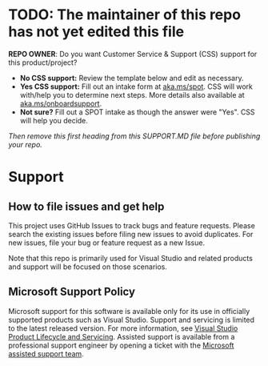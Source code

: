 # TODO: The maintainer of this repo has not yet edited this file

**REPO OWNER**: Do you want Customer Service & Support (CSS) support for this product/project?

- **No CSS support:** Review the template below and edit as necessary.
- **Yes CSS support:** Fill out an intake form at [aka.ms/spot](https://aka.ms/spot). CSS will work with/help you to determine next steps. More details also available at [aka.ms/onboardsupport](https://aka.ms/onboardsupport).
- **Not sure?** Fill out a SPOT intake as though the answer were "Yes". CSS will help you decide.

*Then remove this first heading from this SUPPORT.MD file before publishing your repo.*

# Support

## How to file issues and get help

This project uses GitHub Issues to track bugs and feature requests.
Please search the existing issues before filing new issues to avoid duplicates.
For new issues, file your bug or feature request as a new Issue.

Note that this repo is primarily used for Visual Studio and related products and support will be focused on those scenarios.

## Microsoft Support Policy

Microsoft support for this software is available only for its use in officially supported products such as Visual Studio.
Support and servicing is limited to the latest released version.
For more information, see [Visual Studio Product Lifecycle and Servicing](https://learn.microsoft.com/visualstudio/productinfo/vs-servicing).
Assisted support is available from a professional support engineer by opening a ticket with the [Microsoft assisted support team](https://support.serviceshub.microsoft.com/supportforbusiness/onboarding).
